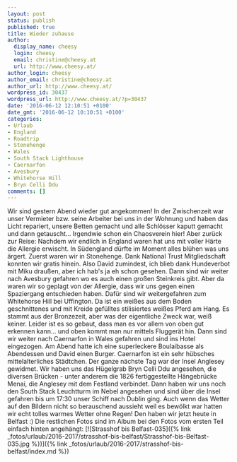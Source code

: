 ```yaml
---
layout: post
status: publish
published: true
title: Wieder zuhause
author:
  display_name: cheesy
  login: cheesy
  email: christine@cheesy.at
  url: http://www.cheesy.at/
author_login: cheesy
author_email: christine@cheesy.at
author_url: http://www.cheesy.at/
wordpress_id: 30437
wordpress_url: http://www.cheesy.at/?p=30437
date: '2016-06-12 12:10:51 +0100'
date_gmt: '2016-06-12 10:10:51 +0100'
categories:
- Urlaub
- England
- Roadtrip
- Stonehenge
- Wales
- South Stack Lighthouse
- Caernarfon
- Avesbury
- Whitehorse Hill
- Bryn Celli Ddu
comments: []
---
```

Wir sind gestern Abend wieder gut angekommen! In der Zwischenzeit war unser Vermieter bzw. seine Arbeiter bei uns in der Wohnung und haben das Licht repariert, unsere Betten gemacht und alle Schlösser kaputt gemacht und dann getauscht... Irgendwie schon ein Chaosverein hier!
Aber zurück zur Reise: Nachdem wir endlich in England waren hat uns mit voller Härte die Allergie erwischt. In Südengland dürfte im Moment alles blühen was uns ärgert.
Zuerst waren wir in Stonehenge. Dank National Trust Mitgliedschaft konnten wir gratis hinein. Also David zumindest, ich blieb dank Hundeverbot mit Miku draußen, aber ich hab's ja eh schon gesehen. Dann sind wir weiter nach Avesbury gefahren wo es auch einen großen Steinkreis gibt. Aber da waren wir so geplagt von der Allergie, dass wir uns gegen einen Spaziergang entschieden haben. Dafür sind wir weitergefahren zum Whitehorse Hill bei Uffington. Da ist ein weißes aus dem Boden geschnittenes und mit Kreide gefülltes stilisiertes weißes Pferd am Hang. Es stammt aus der Bronzezeit, aber was der eigentliche Zweck war, weiß keiner. Leider ist es so gebaut, dass man es vor allem von oben gut erkennen kann... und oben kommt man nur mittels Fluggerät hin.
Dann sind wir weiter nach Caernarfon in Wales gefahren und sind ins Hotel eingezogen. Am Abend hatte ich eine superleckere Boulaibasse als Abendessen und David einen Burger. Caernarfon ist ein sehr hübsches mittelalterliches Städtchen.
Der ganze nächste Tag war der Insel Anglesey gewidmet. Wir haben uns das Hügelgrab Bryn Celli Ddu angesehen, die diversen Brücken - unter anderem die 1826 fertiggestellte Hängebrücke Menai, die Anglesey mit dem Festland verbindet. Dann haben wir uns noch den South Stack Leuchtturm im Nebel angesehen und sind über die Insel gefahren bis um 17:30 unser Schiff nach Dublin ging.
Auch wenn das Wetter auf den Bildern nicht so berauschend aussieht weil es bewölkt war hatten wir echt tolles warmes Wetter ohne Regen! Den haben wir jetzt heute in Belfast :)
Die restlichen Fotos sind im Album bei den Fotos vom ersten Teil einfach hinten angehängt:
[![Strasshof bis Belfast-035]({% link _fotos/urlaub/2016-2017/strasshof-bis-belfast/Strasshof-bis-Belfast-035.jpg %})]({% link _fotos/urlaub/2016-2017/strasshof-bis-belfast/index.md %})
